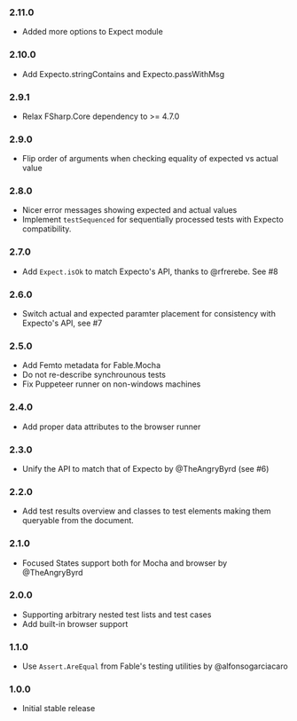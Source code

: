 ### 2.11.0

* Added more options to Expect module

### 2.10.0

* Add Expecto.stringContains and Expecto.passWithMsg

### 2.9.1

* Relax FSharp.Core dependency to >= 4.7.0

### 2.9.0

* Flip order of arguments when checking equality of expected vs actual value

### 2.8.0

* Nicer error messages showing expected and actual values
* Implement `testSequenced` for sequentially processed tests with Expecto compatibility.

### 2.7.0

* Add `Expect.isOk` to match Expecto's API, thanks to @rfrerebe. See #8


### 2.6.0

* Switch actual and expected paramter placement for consistency with Expecto's API, see #7

### 2.5.0

* Add Femto metadata for Fable.Mocha
* Do not re-describe synchrounous tests
* Fix Puppeteer runner on non-windows machines

### 2.4.0

* Add proper data attributes to the browser runner

### 2.3.0

* Unify the API to match that of Expecto by @TheAngryByrd (see #6)

### 2.2.0

* Add test results overview and classes to test elements making them queryable from the document.

### 2.1.0

* Focused States support both for Mocha and browser by @TheAngryByrd

### 2.0.0

* Supporting arbitrary nested test lists and test cases
* Add built-in browser support

### 1.1.0

* Use `Assert.AreEqual` from Fable's testing utilities by @alfonsogarciacaro

### 1.0.0

* Initial stable release